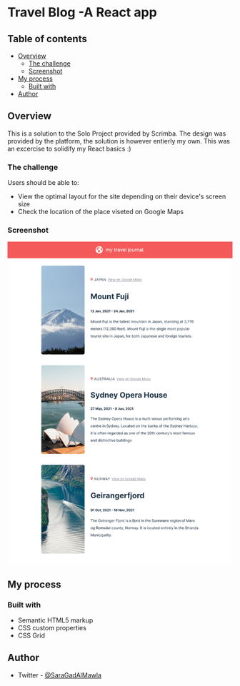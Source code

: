 # Travel Blog -A React app

## Table of contents

- [Overview](#overview)
  - [The challenge](#the-challenge)
  - [Screenshot](#screenshot)
- [My process](#my-process)
  - [Built with](#built-with)
- [Author](#author)

## Overview

This is a solution to the Solo Project provided by Scrimba. The design was provided by the platform, the solution is however entierly my own. This was an excercise to solidify my React basics :)

### The challenge

Users should be able to:

- View the optimal layout for the site depending on their device's screen size
- Check the location of the place viseted on Google Maps

### Screenshot

![](./screenshot.png)

## My process

### Built with

- Semantic HTML5 markup
- CSS custom properties
- CSS Grid

## Author

- Twitter - [@SaraGadAlMawla](https://twitter.com/SaraGadAlMawla)
